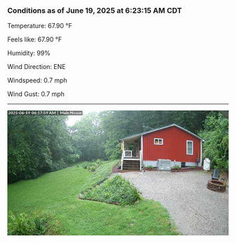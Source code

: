 ### Conditions as of June 19, 2025 at 6:23:15 AM CDT 

Temperature: 67.90 &deg;F

Feels like: 67.90 &deg;F

Humidity: 99%

Wind Direction: ENE

Windspeed: 0.7 mph

Wind Gust: 0.7 mph

---

<img src="./images/latest.jpeg"/>

